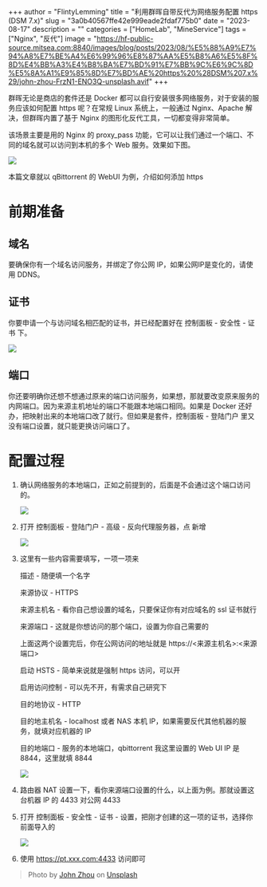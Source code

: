 +++
author = "FlintyLemming"
title = "利用群晖自带反代为网络服务配置 https (DSM 7.x)"
slug = "3a0b40567ffe42e999eade2fdaf775b0"
date = "2023-08-17"
description = ""
categories = ["HomeLab", "MineService"]
tags = ["Nginx", "反代"]
image = "https://hf-public-source.mitsea.com:8840/images/blog/posts/2023/08/%E5%88%A9%E7%94%A8%E7%BE%A4%E6%99%96%E8%87%AA%E5%B8%A6%E5%8F%8D%E4%BB%A3%E4%B8%BA%E7%BD%91%E7%BB%9C%E6%9C%8D%E5%8A%A1%E9%85%8D%E7%BD%AE%20https%20%28DSM%207.x%29/john-zhou-FrzN1-ENO3Q-unsplash.avif"
+++

群晖无论是商店的套件还是 Docker 都可以自行安装很多网络服务，对于安装的服务应该如何配置 https 呢？在常规 Linux 系统上，一般通过 Nginx、Apache 解决，但群晖内置了基于 Nginx 的图形化反代工具，一切都变得非常简单。

该场景主要是用的 Nginx 的 proxy_pass 功能，它可以让我们通过一个端口、不同的域名就可以访问到本机的多个 Web 服务。效果如下图。

![](https://hf-public-source.mitsea.com:8840/images/blog/posts/2023/08/%E5%88%A9%E7%94%A8%E7%BE%A4%E6%99%96%E8%87%AA%E5%B8%A6%E5%8F%8D%E4%BB%A3%E4%B8%BA%E7%BD%91%E7%BB%9C%E6%9C%8D%E5%8A%A1%E9%85%8D%E7%BD%AE%20https%20%28DSM%207.x%29/Untitled.avif)

本篇文章就以 qBittorrent 的 WebUI 为例，介绍如何添加 https

# 前期准备

## 域名

要确保你有一个域名访问服务，并绑定了你公网 IP，如果公网IP是变化的，请使用 DDNS。

## 证书

你要申请一个与访问域名相匹配的证书，并已经配置好在 控制面板 - 安全性 - 证书 下。

![](https://hf-public-source.mitsea.com:8840/images/blog/posts/2023/08/%E5%88%A9%E7%94%A8%E7%BE%A4%E6%99%96%E8%87%AA%E5%B8%A6%E5%8F%8D%E4%BB%A3%E4%B8%BA%E7%BD%91%E7%BB%9C%E6%9C%8D%E5%8A%A1%E9%85%8D%E7%BD%AE%20https%20%28DSM%207.x%29/Untitled%201.avif)

## 端口

你还要明确你还想不想通过原来的端口访问服务，如果想，那就要改变原来服务的内网端口。因为来源主机地址的端口不能跟本地端口相同。如果是 Docker 还好办，把映射出来的本地端口改了就行。但如果是套件，控制面板 - 登陆门户 里又没有端口设置，就只能更换访问端口了。

# 配置过程

1. 确认网络服务的本地端口，正如之前提到的，后面是不会通过这个端口访问的。

    ![](https://hf-public-source.mitsea.com:8840/images/blog/posts/2023/08/%E5%88%A9%E7%94%A8%E7%BE%A4%E6%99%96%E8%87%AA%E5%B8%A6%E5%8F%8D%E4%BB%A3%E4%B8%BA%E7%BD%91%E7%BB%9C%E6%9C%8D%E5%8A%A1%E9%85%8D%E7%BD%AE%20https%20%28DSM%207.x%29/Untitled%202.avif)

2. 打开 控制面板 - 登陆门户 - 高级 - 反向代理服务器，点 新增

    ![](https://hf-public-source.mitsea.com:8840/images/blog/posts/2023/08/%E5%88%A9%E7%94%A8%E7%BE%A4%E6%99%96%E8%87%AA%E5%B8%A6%E5%8F%8D%E4%BB%A3%E4%B8%BA%E7%BD%91%E7%BB%9C%E6%9C%8D%E5%8A%A1%E9%85%8D%E7%BD%AE%20https%20%28DSM%207.x%29/Untitled%203.avif)

3. 这里有一些内容需要填写，一项一项来

    描述 - 随便填一个名字

    来源协议 - HTTPS

    来源主机名 - 看你自己想设置的域名，只要保证你有对应域名的 ssl 证书就行

    来源端口 - 这就是你想访问的那个端口，设置为你自己需要的

    上面这两个设置完后，你在公网访问的地址就是 https://<来源主机名>:<来源端口>

    启动 HSTS - 简单来说就是强制 https 访问，可以开

    启用访问控制 - 可以先不开，有需求自己研究下

    目的地协议 - HTTP

    目的地主机名 - localhost 或者 NAS 本机 IP，如果需要反代其他机器的服务，就填对应机器的 IP

    目的地端口 - 服务的本地端口，qbittorrent 我这里设置的 Web UI IP 是 8844，这里就填 8844

    ![](https://hf-public-source.mitsea.com:8840/images/blog/posts/2023/08/%E5%88%A9%E7%94%A8%E7%BE%A4%E6%99%96%E8%87%AA%E5%B8%A6%E5%8F%8D%E4%BB%A3%E4%B8%BA%E7%BD%91%E7%BB%9C%E6%9C%8D%E5%8A%A1%E9%85%8D%E7%BD%AE%20https%20%28DSM%207.x%29/Untitled%204.avif)

4. 路由器 NAT 设置一下，看你来源端口设置的什么，以上面为例。那就设置这台机器 IP 的 4433 对公网 4433
5. 打开 控制面板 - 安全性 - 证书 - 设置，把刚才创建的这一项的证书，选择你前面导入的

    ![](https://hf-public-source.mitsea.com:8840/images/blog/posts/2023/08/%E5%88%A9%E7%94%A8%E7%BE%A4%E6%99%96%E8%87%AA%E5%B8%A6%E5%8F%8D%E4%BB%A3%E4%B8%BA%E7%BD%91%E7%BB%9C%E6%9C%8D%E5%8A%A1%E9%85%8D%E7%BD%AE%20https%20%28DSM%207.x%29/Untitled%205.avif)

6. 使用 https://pt.xxx.com:4433 访问即可

> Photo by [John Zhou](https://unsplash.com/@johnnzhou?utm_source=unsplash&utm_medium=referral&utm_content=creditCopyText) on [Unsplash](https://unsplash.com/photos/the-night-sky-with-stars-moving-across-the-sky-FrzN1-ENO3Q?utm_source=unsplash&utm_medium=referral&utm_content=creditCopyText)
  